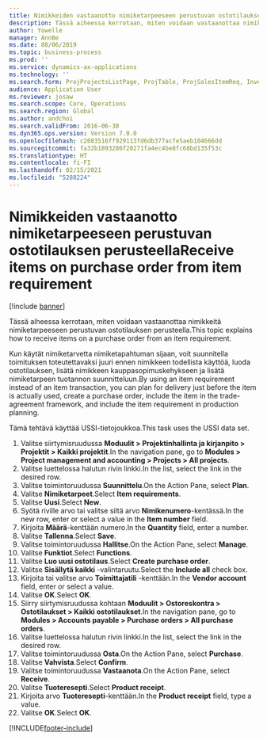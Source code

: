 ```yaml
---
title: Nimikkeiden vastaanotto nimiketarpeeseen perustuvan ostotilauksen perusteella
description: Tässä aiheessa kerrotaan, miten voidaan vastaanottaa nimikkeitä nimiketarpeeseen perustuvan ostotilauksen perusteella.
author: Yowelle
manager: AnnBe
ms.date: 08/06/2019
ms.topic: business-process
ms.prod: ''
ms.service: dynamics-ax-applications
ms.technology: ''
ms.search.form: ProjProjectsListPage, ProjTable, ProjSalesItemReq, InventItemIdLookupSimple, PurchCreateFromSalesOrder, VendAccountItemLookup, PurchTable, PurchEditLines
audience: Application User
ms.reviewer: josaw
ms.search.scope: Core, Operations
ms.search.region: Global
ms.author: andchoi
ms.search.validFrom: 2016-06-30
ms.dyn365.ops.version: Version 7.0.0
ms.openlocfilehash: c2083516ff929113fd6db377acfe5aeb104666dd
ms.sourcegitcommit: fa32b1893286f20271fa4ec4be8fc68bd135f53c
ms.translationtype: HT
ms.contentlocale: fi-FI
ms.lasthandoff: 02/15/2021
ms.locfileid: "5288224"
---
```

# <a name="receive-items-on-purchase-order-from-item-requirement"></a><span data-ttu-id="7350b-103">Nimikkeiden vastaanotto nimiketarpeeseen perustuvan ostotilauksen perusteella</span><span class="sxs-lookup"><span data-stu-id="7350b-103">Receive items on purchase order from item requirement</span></span>

[!include [banner](../../includes/banner.md)]

<span data-ttu-id="7350b-104">Tässä aiheessa kerrotaan, miten voidaan vastaanottaa nimikkeitä nimiketarpeeseen perustuvan ostotilauksen perusteella.</span><span class="sxs-lookup"><span data-stu-id="7350b-104">This topic explains how to receive items on a purchase order from an item requirement.</span></span>

<span data-ttu-id="7350b-105">Kun käytät nimiketarvetta nimiketapahtuman sijaan, voit suunnitella toimituksen toteutettavaksi juuri ennen nimikkeen todellista käyttöä, luoda ostotilauksen, lisätä nimikkeen kauppasopimuskehykseen ja lisätä nimiketarpeen tuotannon suunnitteluun.</span><span class="sxs-lookup"><span data-stu-id="7350b-105">By using an item requirement instead of an item transaction, you can plan for delivery just before the item is actually used, create a purchase order, include the item in the trade-agreement framework, and include the item requirement in production planning.</span></span> 

<span data-ttu-id="7350b-106">Tämä tehtävä käyttää USSI-tietojoukkoa.</span><span class="sxs-lookup"><span data-stu-id="7350b-106">This task uses the USSI data set.</span></span>

1. <span data-ttu-id="7350b-107">Valitse siirtymisruudussa **Moduulit > Projektinhallinta ja kirjanpito > Projektit > Kaikki projektit**.</span><span class="sxs-lookup"><span data-stu-id="7350b-107">In the navigation pane, go to **Modules > Project management and accounting > Projects > All projects**.</span></span>
2. <span data-ttu-id="7350b-108">Valitse luettelossa halutun rivin linkki.</span><span class="sxs-lookup"><span data-stu-id="7350b-108">In the list, select the link in the desired row.</span></span>
3. <span data-ttu-id="7350b-109">Valitse toimintoruudussa **Suunnittelu**.</span><span class="sxs-lookup"><span data-stu-id="7350b-109">On the Action Pane, select **Plan**.</span></span>
4. <span data-ttu-id="7350b-110">Valitse **Nimiketarpeet**.</span><span class="sxs-lookup"><span data-stu-id="7350b-110">Select **Item requirements**.</span></span>
5. <span data-ttu-id="7350b-111">Valitse **Uusi**.</span><span class="sxs-lookup"><span data-stu-id="7350b-111">Select **New**.</span></span>
6. <span data-ttu-id="7350b-112">Syötä riville arvo tai valitse siltä arvo **Nimikenumero**-kentässä.</span><span class="sxs-lookup"><span data-stu-id="7350b-112">In the new row, enter or select a value in the **Item number** field.</span></span>
7. <span data-ttu-id="7350b-113">Kirjoita **Määrä**-kenttään numero.</span><span class="sxs-lookup"><span data-stu-id="7350b-113">In the **Quantity** field, enter a number.</span></span>
8. <span data-ttu-id="7350b-114">Valitse **Tallenna**.</span><span class="sxs-lookup"><span data-stu-id="7350b-114">Select **Save**.</span></span>
9. <span data-ttu-id="7350b-115">Valitse toimintoruudussa **Hallitse**.</span><span class="sxs-lookup"><span data-stu-id="7350b-115">On the Action Pane, select **Manage**.</span></span>
10. <span data-ttu-id="7350b-116">Valitse **Funktiot**.</span><span class="sxs-lookup"><span data-stu-id="7350b-116">Select **Functions**.</span></span>
11. <span data-ttu-id="7350b-117">Valitse **Luo uusi ostotilaus**.</span><span class="sxs-lookup"><span data-stu-id="7350b-117">Select **Create purchase order**.</span></span>
12. <span data-ttu-id="7350b-118">Valitse **Sisällytä kaikki** -valintaruutu.</span><span class="sxs-lookup"><span data-stu-id="7350b-118">Select the **Include all** check box.</span></span>
13. <span data-ttu-id="7350b-119">Kirjoita tai valitse arvo **Toimittajatili** -kenttään.</span><span class="sxs-lookup"><span data-stu-id="7350b-119">In the **Vendor account** field, enter or select a value.</span></span>
14. <span data-ttu-id="7350b-120">Valitse **OK**.</span><span class="sxs-lookup"><span data-stu-id="7350b-120">Select **OK**.</span></span>
15. <span data-ttu-id="7350b-121">Siirry siirtymisruudussa kohtaan **Moduulit > Ostoreskontra > Ostotilaukset > Kaikki ostotilaukset**.</span><span class="sxs-lookup"><span data-stu-id="7350b-121">In the navigation pane, go to **Modules > Accounts payable > Purchase orders > All purchase orders**.</span></span>
16. <span data-ttu-id="7350b-122">Valitse luettelossa halutun rivin linkki.</span><span class="sxs-lookup"><span data-stu-id="7350b-122">In the list, select the link in the desired row.</span></span>
17. <span data-ttu-id="7350b-123">Valitse toimintoruudussa **Osta**.</span><span class="sxs-lookup"><span data-stu-id="7350b-123">On the Action Pane, select **Purchase**.</span></span>
18. <span data-ttu-id="7350b-124">Valitse **Vahvista**.</span><span class="sxs-lookup"><span data-stu-id="7350b-124">Select **Confirm**.</span></span>
19. <span data-ttu-id="7350b-125">Valitse toimintoruudussa **Vastaanota**.</span><span class="sxs-lookup"><span data-stu-id="7350b-125">On the Action Pane, select **Receive**.</span></span>
20. <span data-ttu-id="7350b-126">Valitse **Tuoteresepti**.</span><span class="sxs-lookup"><span data-stu-id="7350b-126">Select **Product receipt**.</span></span>
21. <span data-ttu-id="7350b-127">Kirjoita arvo **Tuoteresepti**-kenttään.</span><span class="sxs-lookup"><span data-stu-id="7350b-127">In the **Product receipt** field, type a value.</span></span>
22. <span data-ttu-id="7350b-128">Valitse **OK**.</span><span class="sxs-lookup"><span data-stu-id="7350b-128">Select **OK**.</span></span>



[!INCLUDE[footer-include](../../includes/footer-banner.md)]